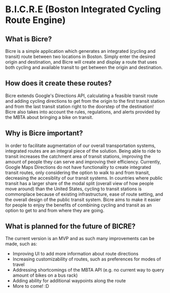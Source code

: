 # B.I.C.R.E (Boston Integrated Cycling Route Engine)
## What is Bicre?
Bicre is a simple application which generates an integrated (cycling and transit) route between two locations in Boston. Simply enter the desired origin and destination, and Bicre will create and display a route that uses both cycling and available transit to get between the origin and destination.
## How does it create these routes?
Bicre extends Google's Directions API, calculating a feasible transit route and adding cycling directions to get from the origin to the first transit station and from the last transit station right to the doorstep of the destination! 
Bicre also takes into account the rules, regulations, and alerts provided by the MBTA about bringing a bike on transit.
## Why is Bicre important?
In order to facilitate augmentation of our overall transportation systems, integrated routes are an integral piece of the solution. Being able to ride to transit increases the catchment area of transit stations, improving the amount of people they can serve and improving their efficiency. 
Currently, Google Maps Directions do not have functionality to create integrated transit routes, only considering the option to walk to and from transit, decreasing the accesiblity of our transit systems.
In countries where public transit has a larger share of the modal split (overall view of how people move around) than the United States, cycling to transit stations is commonplace because of existing infrastructure, ease of route setting, and the overall design of the public transit system.
Bicre aims to make it easier for people to enjoy the benefits of combining cycling and transit as an option to get to and from where they are going.
## What is planned for the future of BICRE?
The current version is an MVP and as such many improvements can be made, such as:
  * Improving UI to add more information about route directions
  * Increasing customizability of routes, such as preferences for modes of travel
  * Addressing shortcomings of the MBTA API (e.g. no current way to query amount of bikes on a bus rack)
  * Adding ability for additional waypoints along the route
  * More to come! :D
